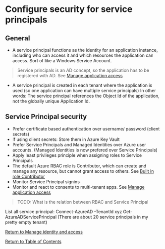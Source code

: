 # Configure security for service principals

## General
* A service principal functions as the identity for an application instance, including who can access it and which resources the application can access. Sort of like a Windows Service Account.
> Service principals is an AD concept, so the application has to be registered with AD. See [Manage application access](README.md)
* A service principal is created in each tenant where the application is used (so one application can have multiple service principals) In other words: The service principal references the Object Id of the application, not the globally unique Application Id.

## Service Principal security
* Prefer certificate based authentication over username/ password (client secrets)
* If using client secrets: Store them in Azure Key Vault
* Prefer Service Principals and Managed Identities over Azure user accounts. (Managed Identities is now prefered over Service Principals)
* Apply least privileges principle when assigning roles to Service Principals
 * The default Azure RBAC role is Contributor, which can create and manage any resource, but cannot grant access to others. See [Built in role Contributor](https://docs.microsoft.com/en-us/azure/role-based-access-control/built-in-roles#contributor)
* Monitor Service Principal signins
* Monitor and react to consents to multi-tenant apps. See [Manage application access](README.md)
> TODO: What is the relation between RBAC and Service Principal

List all service principal:
    Connect-AzureAD -TenantId xyz
    Get-AzureADServicePrincipal
(There are about 20 service principals in my pretty empty tenant)

[Return to Manage identity and access](README.md)

[Return to Table of Contents](../README.md)